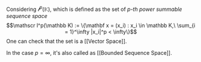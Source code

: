 Considering $\mathscr l^p(\mathbb K)$, which is defined as the set of *p-th power summable sequence space*
$$\mathscr l^p(\mathbb K) := \{\mathbf x = (x_i) : x_i \in \mathbb K,\ \sum_{i = 1}^\infty |x_i|^p < \infty\}$$
One can check that the set is a [[Vector Space]].

In the case $p = \infty$, it's also called as [[Bounded Sequence Space]].